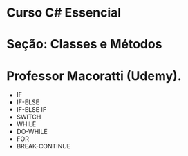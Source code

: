 # Curso C# Essencial 
# Seção: Classes e Métodos
# Professor Macoratti (Udemy).

- IF
- IF-ELSE
- IF-ELSE IF
- SWITCH
- WHILE
- DO-WHILE
- FOR
- BREAK-CONTINUE
